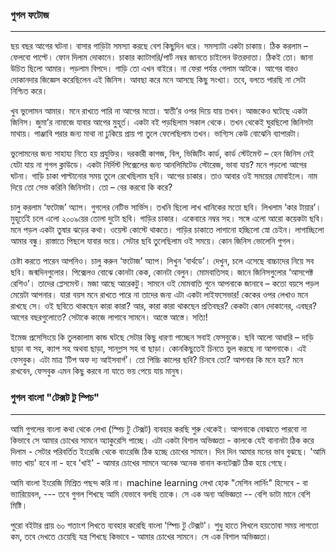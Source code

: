 ### গুগল ফটোজ

---

ছয় বছর আগের ঘটনা। বাসার গাড়িটা সমস্যা করছে বেশ কিছুদিন ধরে। সমস্যাটা একটা চাকায়। ঠিক করলাম – ফেলবো পাল্টে। ফোন দিলাম দোকানে। চাকার ক্যাটাগরি/পার্ট নম্বর জানতে চাইলেন উত্তরদাতা। ঠিকই তো। জানা উচিত ছিলো আমার। পড়লাম বিপদে। গাড়ি তো এখন বাইরে। না ফেরা পর্যন্ত গেলাম আটকে। আগের বারও দোকানদার জিজ্ঞেস করেছিলেন এই জিনিস। আবছা করে মনে আসছে কিছু সংখ্যা। তবে, বলতে পারছি না সেটা নিশ্চিত করে।

খুব ভুলোমন আমার। মনে রাখতে পারি না আগের মতো। স্বাতী’র ওপর দিয়ে যায় তখন। আজকেও ঘটেছে একটা জিনিস। জুমা’র নামাজে যাবার আগের মুহূর্ত। একটা বই পড়ছিলাম সকাল থেকে। তখন থেকেই ঘুরছিলো জিনিসটা মাথায়। পাঞ্জাবি পরার জন্য মাথা না ঢুকিয়ে প্রায় পা তুলে ফেলেছিলাম তখন। ভাগ্যিস কেউ বোঝেনি ব্যাপারটা।

ভুলোমনের জন্য সাহায্য নিতে হয় প্রযুক্তির। দরকারী কাগজ, বিল, ভিজিটিং কার্ড, কার্ড স্টেটমেন্ট – হেন জিনিস নেই যেটা যায় না গুগল ক্লাউডে। একটা নির্দিস্ট পিক্সেলের জন্য আনলিমিটেড স্টোরেজ, ভাবা যায়? মনে পড়লো আগের ঘটনা। গাড়ি চাকা পাল্টানোর সময় তুলে রেখেছিলাম ছবি। আগের চাকার। তাও আবার ওই সময়ের মোবাইলে। নাম দিয়ে তো সেভ করিনি জিনিসটা। তো – বের করবো কি করে?

চালু করলাম ‘ফটোজ’ অ্যাপ। গুগলের নেটিভ সার্ভিস। তখনি ছিলো লাখ খানিকের মতো ছবি। লিখলাম ‘কার টায়ার’। মুহূর্তেই চলে এলো ২০০৯য়ের তোলা দুটো ছবি। গাড়ির চাকার। একেবারে নম্বর সহ। সঙ্গে এলো আরো কয়েকটা ছবি। মনে পড়ল একটা তুষার ঝড়ের কথা। ওয়েস্ট কোস্টে থাকতে। গাড়ির চাকাতে লাগানো হচ্ছিলো স্নো চেইন। লাগাচ্ছিলো আমার বন্ধু। রাস্তাতে পিছলে যাবার ভয়ে। সেটার ছবি তুলেছিলাম ওই সময়ে। কোন জিনিস ভোলেনি গুগল।

চেষ্টা করতে পারেন আপনিও। চালু করুন ‘ফটোজ’ অ্যাপ। লিখুন ‘বার্থডে’। দেখুন, চলে এসেছে বাচ্চাদের নিয়ে সব ছবি। জন্মদিনগুলোর। পিক্সেলও বোঝে কোনটা কেক, কোনটা বেলুন। মোমবাতিসহ। জানে জিনিসগুলোর ‘আসপেক্ট রেশিও’। তাদের প্লেসমেন্ট। মজা আছে আরেকটু। সামনে ওই মোমবাতি গুনে আপনাকে জানাবে – কতো বয়সে পড়ল মেয়েটা আপনার। যারা বয়স মনে রাখতে পারে না তাদের জন্য এটা একটা লাইফসেভার! কেকের ওপর লেখাও মনে রাখছে সে। ওই ছবিতে থাকছেন কারা কারা? আর, কারা কারা থাকছেন প্রতিবছর? কেকটা কোন দোকানের, এবছর? আগের বছরগুলোতে? সেটাকে কাজে লাগাবে সামনে। আস্তে আস্তে। সত্যি!

ইমেজ প্রসেসিংয়ে কি তুলকালাম কান্ড ঘটছে সেটার কিছু ধারণা পাচ্ছেন সবাই ফেসবুকে। ছবি আলো আধারি – দাড়ি ছাড়া বা সহ, ক্যাপ সহ অথবা ছাড়া, সানগ্লাস সহ বা ছাড়া। কোনকিছুতেই চিনতে ভুল করছে না আপনাকে। এই ফেসবুক। এটা মাত্র ‘টিপ অফ দ্য আইসবার্গ’। তো পিচ্চি কালের ছবি? চিনবে তো? আপনার কি মনে হয়? মনে রাখবেন, ফেসবুক এমন কিছু করবে না যাতে ভয় পেয়ে যায় মানুষ।

### গুগল বাংলা "টেক্সট টু স্পিচ"

---

আমি গুগলের বাংলা কথা থেকে লেখা \(স্পিচ টু টেক্সট\) ব্যবহার করছি শুরু থেকেই। আপনাকে বোঝাতে পারবো না কিভাবে সে আমার চোখের সামনে অ্যাকুরেসি পাচ্ছে। এটা একটা বিশাল অভিজ্ঞতা - কালকে যেই বানানটা ঠিক করে দিলাম - সেটার পরিবর্তিত ইংরেজি থেকে বাংরেজি ঠিক হচ্ছে চোখের সামনে। দিন দিন আমার মনের ভাব বুঝছে। 'আমি ভাত খায়' হবে না - হবে 'খাই' - আমার চোখের সামনে অনেক অনেক বানান কনটেক্সট ঠিক হয়ে গেছে।

আমি বাংলা ইংরেজি মিশ্রিত পছন্দ করি না। machine learning লেখা হোক "মেশিন লার্নিং" হিসেবে - বা ভ্যারিয়েবল, --- তবে গুগল শিখছে আমি যেভাবে বলছি তাকে। সে এক অন্য অভিজ্ঞতা -- বেশি ডাটা মানে বেশি মিষ্টি।

পুরো বইটার প্রায় ৬০ শতাংশ লিখতে ব্যবহার করেছি বাংলা 'স্পিচ টু টেক্সট'। শুধু হাতে লিখলে হয়তোবা সময় লাগতো কম, তবে দেখতে চেয়েছি যন্ত্র শিখছে কিভাবে - আমার চোখের সামনে। সে এক বিশাল অভিজ্ঞতা।

